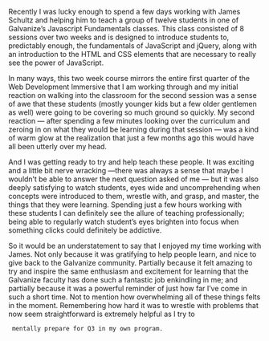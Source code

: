 <p> Recently I was lucky enough to spend a few days working with James Schultz and helping him to teach a group of twelve students in one
 of Galvanize’s Javascript Fundamentals classes.  This class consisted of 8 sessions over two weeks and is designed to introduce
  students to, predictably enough, the fundamentals of JavaScript and jQuery, along with an introduction to the HTML and CSS elements
	 that are necessary to really see the power of JavaScript.
 <p> In many ways, this two week course mirrors the entire first quarter of the Web Development Immersive that I am working through and my
 initial reaction on walking into the classroom for the second session was a sense of awe that these students (mostly younger kids but
	 a few older gentlemen as well) were going to be covering so much ground so quickly.  My second reaction — after spending a few
	  minutes looking over the curriculum and zeroing in on what they would be learning during that session — was a kind of warm glow at
		 the realization that just a few months ago this would have all been utterly over my head.

<p> And I was getting ready to try and help teach these people.  It was exciting and a little bit nerve wracking —there was always a sense
 that maybe I wouldn’t be able to answer the next question asked of me — but it was also deeply satisfying to watch students, eyes
  wide and uncomprehending when concepts were introduced to them, wrestle with, and grasp, and master, the things that they were
	 learning.  Spending just a few hours working with these students I can definitely see the allure of teaching professionally; being
	  able to regularly watch student’s eyes brighten into focus when something clicks could definitely be addictive.  

<p> So it would be an understatement to say that I enjoyed my time working with James.  Not only because it was gratifying to help people
 learn, and nice to give back to the Galvanize community.  Partially because it felt amazing to try and inspire the same enthusiasm
  and excitement for learning that the Galvanize faculty has done such a fantastic job enkindling in me; and partially because it was a
  powerful reminder of just how far I’ve come in such a short time.  Not to mention how overwhelming all of these things felts in the
	 moment.  Remembering how hard it was to wrestle with problems that now seem straightforward is extremely helpful as I try to

	 mentally prepare for Q3 in my own program.  
